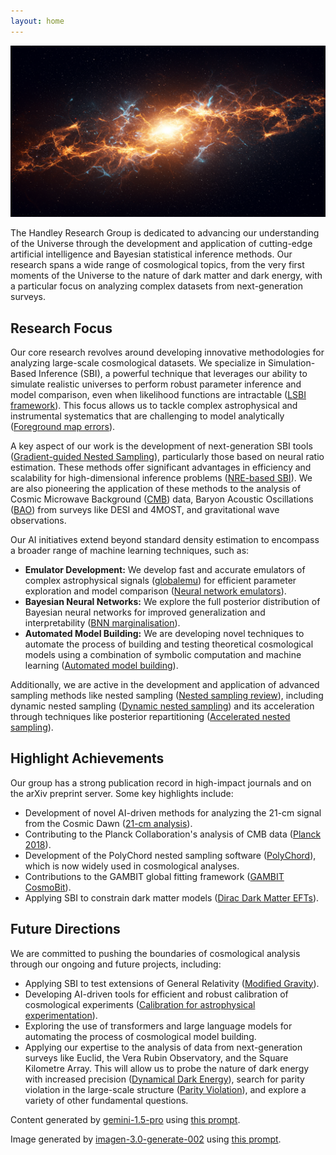 ```yaml
---
layout: home
---
```


![AI generated image](/assets/images/index.png)

<!-- START OF WEBSITE SUMMARY -->
The Handley Research Group is dedicated to advancing our understanding of the Universe through the development and application of cutting-edge artificial intelligence and Bayesian statistical inference methods. Our research spans a wide range of cosmological topics, from the very first moments of the Universe to the nature of dark matter and dark energy, with a particular focus on analyzing complex datasets from next-generation surveys.

## Research Focus

Our core research revolves around developing innovative methodologies for analyzing large-scale cosmological datasets. We specialize in Simulation-Based Inference (SBI), a powerful technique that leverages our ability to simulate realistic universes to perform robust parameter inference and model comparison, even when likelihood functions are intractable ([LSBI framework](https://arxiv.org/abs/2501.03921)).  This focus allows us to tackle complex astrophysical and instrumental systematics that are challenging to model analytically ([Foreground map errors](https://arxiv.org/abs/2211.10448)).

A key aspect of our work is the development of next-generation SBI tools ([Gradient-guided Nested Sampling](https://arxiv.org/abs/2312.03911)), particularly those based on neural ratio estimation. These methods offer significant advantages in efficiency and scalability for high-dimensional inference problems ([NRE-based SBI](https://arxiv.org/abs/2207.11457)).  We are also pioneering the application of these methods to the analysis of Cosmic Microwave Background ([CMB](https://arxiv.org/abs/1908.00906)) data, Baryon Acoustic Oscillations ([BAO](https://arxiv.org/abs/1701.08165)) from surveys like DESI and 4MOST, and gravitational wave observations.

Our AI initiatives extend beyond standard density estimation to encompass a broader range of machine learning techniques, such as:

* **Emulator Development:** We develop fast and accurate emulators of complex astrophysical signals ([globalemu](https://arxiv.org/abs/2104.04336)) for efficient parameter exploration and model comparison ([Neural network emulators](https://arxiv.org/abs/2503.13263)).
* **Bayesian Neural Networks:** We explore the full posterior distribution of Bayesian neural networks for improved generalization and interpretability ([BNN marginalisation](https://arxiv.org/abs/2205.11151)).
* **Automated Model Building:**  We are developing novel techniques to automate the process of building and testing theoretical cosmological models using a combination of symbolic computation and machine learning ([Automated model building](https://arxiv.org/abs/2006.03581)).

Additionally, we are active in the development and application of advanced sampling methods like nested sampling ([Nested sampling review](https://arxiv.org/abs/2205.15570)), including dynamic nested sampling ([Dynamic nested sampling](https://arxiv.org/abs/1704.03459)) and its acceleration through techniques like posterior repartitioning ([Accelerated nested sampling](https://arxiv.org/abs/2411.17663)).

## Highlight Achievements

Our group has a strong publication record in high-impact journals and on the arXiv preprint server. Some key highlights include:

* Development of novel AI-driven methods for analyzing the 21-cm signal from the Cosmic Dawn ([21-cm analysis](https://arxiv.org/abs/2201.11531)).
* Contributing to the Planck Collaboration's analysis of CMB data ([Planck 2018](https://arxiv.org/abs/1807.06205)).
* Development of the PolyChord nested sampling software ([PolyChord](https://arxiv.org/abs/1506.00171)), which is now widely used in cosmological analyses.
* Contributions to the GAMBIT global fitting framework ([GAMBIT CosmoBit](https://arxiv.org/abs/2009.03286)).
* Applying SBI to constrain dark matter models ([Dirac Dark Matter EFTs](https://arxiv.org/abs/2106.02056)).

## Future Directions

We are committed to pushing the boundaries of cosmological analysis through our ongoing and future projects, including:

* Applying SBI to test extensions of General Relativity ([Modified Gravity](https://arxiv.org/abs/2006.03581)).
* Developing AI-driven tools for efficient and robust calibration of cosmological experiments ([Calibration for astrophysical experimentation](https://arxiv.org/abs/2307.00099)).
* Exploring the use of transformers and large language models for automating the process of cosmological model building.
* Applying our expertise to the analysis of data from next-generation surveys like Euclid, the Vera Rubin Observatory, and the Square Kilometre Array.  This will allow us to probe the nature of dark energy with increased precision ([Dynamical Dark Energy](https://arxiv.org/abs/2503.08658)), search for parity violation in the large-scale structure ([Parity Violation](https://arxiv.org/abs/2410.16030)), and explore a variety of other fundamental questions.



<!-- END OF WEBSITE SUMMARY -->

Content generated by [gemini-1.5-pro](https://deepmind.google/technologies/gemini/) using [this prompt](/prompts/posts/index_prompt.md).

Image generated by [imagen-3.0-generate-002](https://deepmind.google/technologies/gemini/) using [this prompt](/prompts/images/index_prompt.md).
